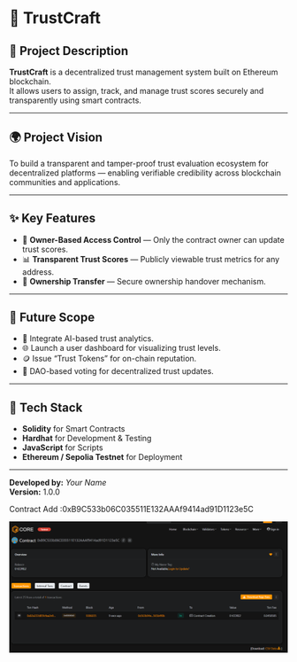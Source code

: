 # 🔗 TrustCraft

## 📘 Project Description
**TrustCraft** is a decentralized trust management system built on Ethereum blockchain.  
It allows users to assign, track, and manage trust scores securely and transparently using smart contracts.

---

## 🌍 Project Vision
To build a transparent and tamper-proof trust evaluation ecosystem for decentralized platforms — enabling verifiable credibility across blockchain communities and applications.

---

## ✨ Key Features
- 🔐 **Owner-Based Access Control** — Only the contract owner can update trust scores.  
- 📊 **Transparent Trust Scores** — Publicly viewable trust metrics for any address.  
- 🔁 **Ownership Transfer** — Secure ownership handover mechanism.

---

## 🚀 Future Scope
- 🧠 Integrate AI-based trust analytics.
- 🌐 Launch a user dashboard for visualizing trust levels.
- 🪙 Issue “Trust Tokens” for on-chain reputation.
- 🔄 DAO-based voting for decentralized trust updates.

---

## 🧩 Tech Stack
- **Solidity** for Smart Contracts  
- **Hardhat** for Development & Testing  
- **JavaScript** for Scripts  
- **Ethereum / Sepolia Testnet** for Deployment  

---

**Developed by:** _Your Name_  
**Version:** 1.0.0  



Contract Add :0xB9C533b06C035511E132AAAf9414ad91D1123e5C

![alt text](image.png)